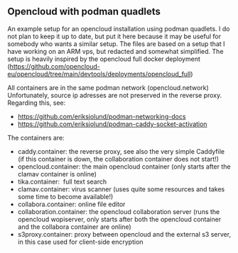 ## Opencloud with podman quadlets

An example setup for an opencloud installation using podman quadlets. I do not plan to keep it up to date, but put it here because it may be useful for somebody who wants a similar setup. The files are based on a setup that I have working on an ARM vps, but redacted and somewhat simplified. The setup is heavily inspired by the opencloud full docker deployment (https://github.com/opencloud-eu/opencloud/tree/main/devtools/deployments/opencloud_full)

All containers are in the same podman network (opencloud.network) Unfortunately, source ip adresses are not preserved in the reverse proxy. Regarding this, see:

*   https://github.com/eriksjolund/podman-networking-docs
*   https://github.com/eriksjolund/podman-caddy-socket-activation

The containers are:

*   caddy.container: the reverse proxy, see also the very simple Caddyfile (if this container is down, the collaboration container does not start!)
*   opencloud.container: the main opencloud container (only starts after the clamav container is online)
*   tika.container:  full text search
*   clamav.container: virus scanner (uses quite some resources and takes some time to become available!)
*   collabora.container: online file editor
*   collaboration.container: the opencloud collaboration server (runs the opencloud wopiserver, only starts after both the opencloud container and the collabora container are online)
*   s3proxy.container: proxy between opencloud and the external s3 server, in this case used for client-side encryption
